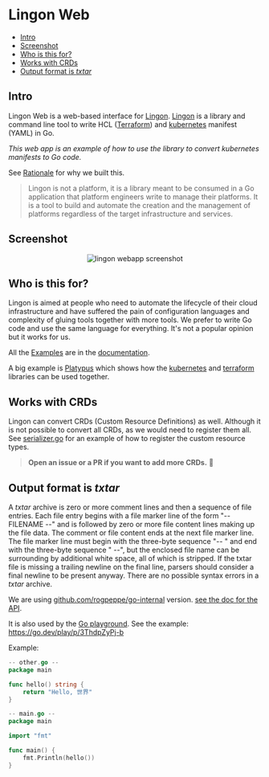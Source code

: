 # Lingon Web <!-- omit in toc -->

* [Intro](#intro)
* [Screenshot](#screenshot)
* [Who is this for?](#who-is-this-for)
* [Works with CRDs](#works-with-crds)
* [Output format is _txtar_](#output-format-is-txtar)

## Intro

Lingon Web is a web-based interface for [Lingon](https://github.com/golingon/lingon).
[Lingon](https://github.com/golingon/lingon) is a library and command line tool to write HCL (<a href="https://www.terraform.io/" rel="nofollow">Terraform</a>)
and <a href="https://kubernetes.io" rel="nofollow">kubernetes</a> manifest (YAML) in Go.

_This web app is an example of how to use the library to convert kubernetes manifests to Go code._

See <a href="https://github.com/golingon/lingon/blob/main/docs/rationale.md">Rationale</a> for why we built this.

> Lingon is not a platform, it is a library meant to be consumed in a Go application that platform engineers write to manage their platforms.
> It is a tool to build and automate the creation and the management of platforms regardless of the target infrastructure and services.

## Screenshot

<p align="center">
<img src="https://user-images.githubusercontent.com/5487021/231055446-49ea2307-e16a-47ce-95e9-8ad11c24df73.png" alt="lingon webapp screenshot">
</p>


## Who is this for?

Lingon is aimed at people who need to automate the lifecycle of their cloud infrastructure
and have suffered the pain of configuration languages and complexity of gluing tools together with more tools.
We prefer to write Go code and use the same language for everything. 
It's not a popular opinion but it works for us.

All the <a href="https://github.com/golingon/lingon/blob/main/docs">Examples</a> are in the <a href="https://github.com/golingon/lingon/blob/main/docs">documentation</a>.

A big example is <a href="https://github.com/golingon/lingon/blob/main/docs/platypus2">Platypus</a> which shows how
the <a href="https://github.com/golingon/lingon/blob/main/docs/kubernetes">kubernetes</a>
and <a href="https://github.com/golingon/lingon/blob/main/docs/terraform">terraform</a> libraries can be used together.

## Works with CRDs

Lingon can convert CRDs (Custom Resource Definitions) as well. 
Although it is not possible to convert all CRDs, as we would need to register them all.
See [serializer.go](./knowntypes/serializer.go) for an example of how to register the custom resource types.

> **Open an issue or a PR if you want to add more CRDs.** 🥲

## Output format is _txtar_

A _txtar_ archive is zero or more comment lines and then a sequence of file entries. 
Each file entry begins with a file marker line of the form "-- FILENAME --" and 
is followed by zero or more file content lines making up the file data. 
The comment or file content ends at the next file marker line. 
The file marker line must begin with the three-byte sequence "-- " and end with the three-byte sequence " --", 
but the enclosed file name can be surrounding by additional white space, all of which is stripped.
If the txtar file is missing a trailing newline on the final line, 
parsers should consider a final newline to be present anyway.
There are no possible syntax errors in a _txtar_ archive.

We are using [github.com/rogpeppe/go-internal](github.com/rogpeppe/go-internal) version.
<a href="https://pkg.go.dev/github.com/rogpeppe/go-internal@v1.10.0/txtar">see the doc for the API</a>.

It is also used by the [Go playground](https://go.dev/play). See the example: https://go.dev/play/p/3ThdpZyPj-b

Example:
```go 
-- other.go --
package main

func hello() string {
	return "Hello, 世界"
}

-- main.go --
package main

import "fmt"

func main() {
	fmt.Println(hello())
}

```

